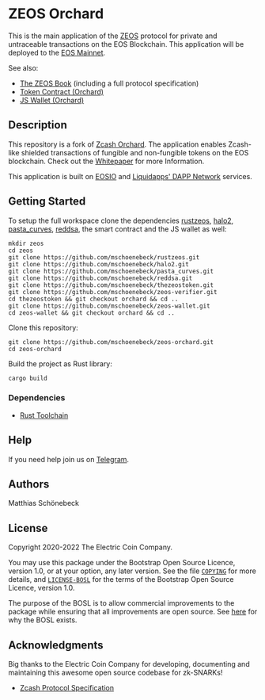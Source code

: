 # ZEOS Orchard

This is the main application of the [ZEOS](https://zeos.one) protocol for private and untraceable transactions on the EOS Blockchain. This application will be deployed to the [EOS Mainnet](https://eos.io/eos-public-blockchain/).

See also:
- [The ZEOS Book](https://mschoenebeck.github.io/zeos-orchard/) (including a full protocol specification)
- [Token Contract (Orchard)](https://github.com/mschoenebeck/thezeostoken/tree/orchard)
- [JS Wallet (Orchard)](https://github.com/mschoenebeck/zeos-wallet/tree/orchard)

## Description
This repository is a fork of [Zcash Orchard](https://github.com/zcash/orchard). The application enables Zcash-like shielded transactions of fungible and non-fungible tokens on the EOS blockchain. Check out the [Whitepaper](https://github.com/mschoenebeck/zeos-docs/releases/download/v1.0.0/zeos_whitepaper_v1.0.0.pdf) for more Information.

This application is built on [EOSIO](https://eos.io/) and [Liquidapps' DAPP Network](https://liquidapps.io/) services.

## Getting Started

To setup the full workspace clone the dependencies [rustzeos](https://github.com/mschoenebeck/rustzeos), [halo2](https://github.com/mschoenebeck/halo2), [pasta_curves](https://github.com/mschoenebeck/pasta_curves), [reddsa](https://github.com/mschoenebeck/reddsa), the smart contract and the JS wallet as well:

```
mkdir zeos
cd zeos
git clone https://github.com/mschoenebeck/rustzeos.git
git clone https://github.com/mschoenebeck/halo2.git
git clone https://github.com/mschoenebeck/pasta_curves.git
git clone https://github.com/mschoenebeck/reddsa.git
git clone https://github.com/mschoenebeck/thezeostoken.git
git clone https://github.com/mschoenebeck/zeos-verifier.git
cd thezeostoken && git checkout orchard && cd ..
git clone https://github.com/mschoenebeck/zeos-wallet.git
cd zeos-wallet && git checkout orchard && cd ..
```

Clone this repository:

```
git clone https://github.com/mschoenebeck/zeos-orchard.git
cd zeos-orchard
```

Build the project as Rust library:

```
cargo build
```

### Dependencies

- [Rust Toolchain](https://www.rust-lang.org/tools/install)

## Help
If you need help join us on [Telegram](https://t.me/ZeosOnEos).

## Authors

Matthias Schönebeck

## License

Copyright 2020-2022 The Electric Coin Company.

You may use this package under the Bootstrap Open Source Licence, version 1.0,
or at your option, any later version. See the file [`COPYING`](COPYING) for
more details, and [`LICENSE-BOSL`](LICENSE-BOSL) for the terms of the Bootstrap
Open Source Licence, version 1.0.

The purpose of the BOSL is to allow commercial improvements to the package
while ensuring that all improvements are open source. See
[here](https://electriccoin.co/blog/introducing-tgppl-a-radically-new-type-of-open-source-license/)
for why the BOSL exists.

## Acknowledgments

Big thanks to the Electric Coin Company for developing, documenting and maintaining this awesome open source codebase for zk-SNARKs!

* [Zcash Protocol Specification](https://zips.z.cash/protocol/protocol.pdf)
